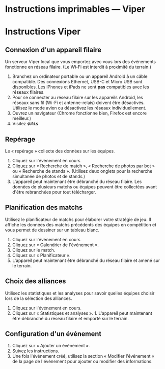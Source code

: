Instructions imprimables — Viper
==========================================

# Instructions Viper

## Connexion d'un appareil filaire

Un serveur Viper local que vous emportez avec vous lors des événements fonctionne en réseau filaire. (Le Wi-Fi est interdit à proximité du terrain.)

1. Branchez un ordinateur portable ou un appareil Android à un câble compatible. Des connexions Ethernet, USB-C et Micro USB sont disponibles. Les iPhones et iPads ne sont **pas** compatibles avec les réseaux filaires.
1. Pour se connecter au réseau filaire sur les appareils Android, les réseaux sans fil (Wi-Fi et antenne-relais) doivent être désactivés. Utilisez le mode avion ou désactivez les réseaux individuellement.
1. Ouvrez un navigateur (Chrome fonctionne bien, Firefox est encore meilleur.)
1. Visitez **`$URL$`**

## Repérage

Le « repérage » collecte des données sur les équipes.

1. Cliquez sur l'événement en cours.
1. Cliquez sur « Recherche de match », « Recherche de photos par bot » ou « Recherche de stands ». (Utilisez deux onglets pour la recherche simultanée de photos et de stands.)
1. L'appareil peut maintenant être débranché du réseau filaire. Les données de plusieurs matchs ou équipes peuvent être collectées avant d'être rebranchées pour tout télécharger.

## Planification des matchs

Utilisez le planificateur de matchs pour élaborer votre stratégie de jeu. Il affiche les données des matchs précédents des équipes en compétition et vous permet de dessiner sur un tableau blanc.

1. Cliquez sur l'événement en cours.
1. Cliquez sur « Calendrier de l'événement ».
1. Cliquez sur le match.
1. Cliquez sur « Planificateur ».
1. L'appareil peut maintenant être débranché du réseau filaire et amené sur le terrain.

## Choix des alliances

Utilisez les statistiques et les analyses pour savoir quelles équipes choisir lors de la sélection des alliances.

1. Cliquez sur l'événement en cours.
1. Cliquez sur « Statistiques et analyses ». 1. L'appareil peut maintenant être débranché du réseau filaire et emporté sur le terrain.

## Configuration d'un événement

1. Cliquez sur « Ajouter un événement ».
1. Suivez les instructions.
1. Une fois l'événement créé, utilisez la section « Modifier l'événement » de la page de l'événement pour ajouter ou modifier des informations.

